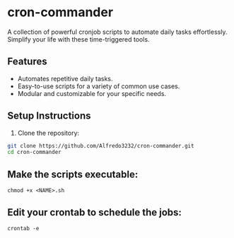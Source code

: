# cron-commander
A collection of powerful cronjob scripts to automate daily tasks effortlessly. Simplify your life with these time-triggered tools.

## Features
- Automates repetitive daily tasks.
- Easy-to-use scripts for a variety of common use cases.
- Modular and customizable for your specific needs.

## Setup Instructions
1. Clone the repository:
```bash
git clone https://github.com/Alfredo3232/cron-commander.git
cd cron-commander
```

## Make the scripts executable:
`chmod +x <NAME>.sh`

## Edit your crontab to schedule the jobs:
`crontab -e`
